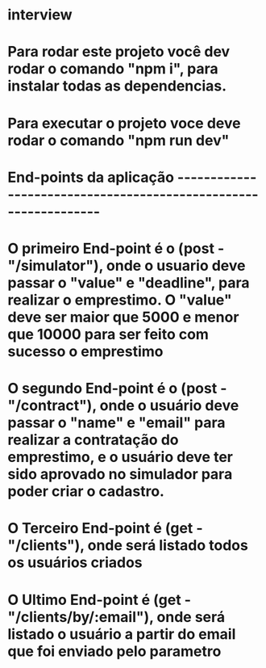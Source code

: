 # interview

# Para rodar este projeto você dev rodar o comando "npm i", para instalar todas as dependencias. 

# Para executar o projeto voce deve rodar o comando "npm run dev"

# End-points da aplicação ----------------------------------------------------------------

# O primeiro End-point é o (post - "/simulator"), onde o usuario deve passar o "value" e "deadline", para realizar o emprestimo. O "value" deve ser maior que 5000 e menor que 10000 para ser feito com sucesso o emprestimo

# O segundo End-point é o (post - "/contract"), onde o usuário deve passar o "name" e "email" para realizar a contratação do emprestimo, e o usuário deve ter sido aprovado no simulador para poder criar o cadastro. 

# O Terceiro End-point é (get - "/clients"), onde será listado todos os usuários criados 

# O Ultimo End-point é (get - "/clients/by/:email"), onde será listado o  usuário a partir do email que foi enviado pelo parametro 


